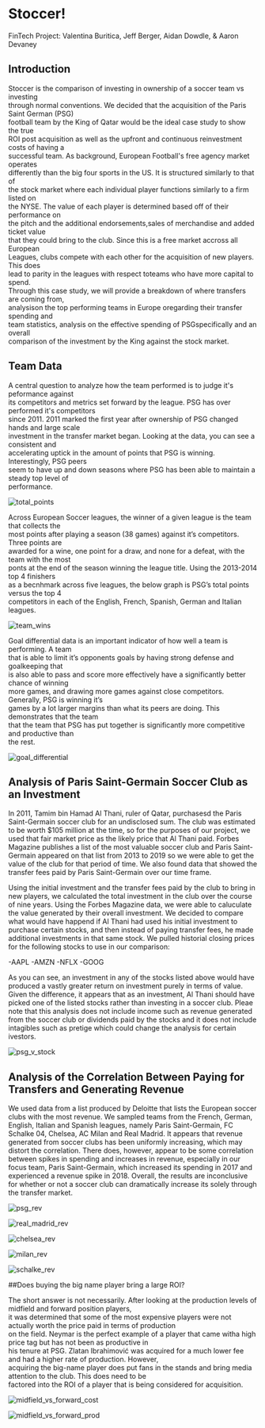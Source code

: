 # Stoccer!
FinTech Project: Valentina Buritica, Jeff Berger, Aidan Dowdle, &amp; Aaron Devaney<br>

## Introduction 

Stoccer is the comparison of investing in ownership of a soccer team vs investing<br>
through normal conventions. We decided that the acquisition of the Paris Saint German (PSG)<br>
football team by the King of Qatar would be the ideal case study to show the true<br>
ROI post acquisition as well as the upfront and continuous reinvestment costs of having a<br>
successful team. As background, European Football's free agency market operates<br>
differently than the big four sports in the US. It is structured similarly to that of<br>
the stock market where each individual player functions similarly to a firm listed on<br>
the NYSE. The value of each player is determined based off of their performance on<br>
the pitch and the additional endorsements,sales of merchandise and added ticket value<br>
that they could bring to the club. Since this is a free market accross all European<br>
Leagues, clubs compete with each other for the acquisition of new players. This does<br>
lead to parity in the leagues with respect toteams who have more capital to spend.<br>
Through this case study, we will provide a breakdown of where transfers are coming from,<br>
analysison the top performing teams in Europe oregarding their transfer spending and<br>
team statistics, analysis on the effective spending of PSGspecifically and an overall<br>
comparison of the investment by the King against the stock market.






##  Team Data 
A central question to analyze how the team performed is to judge it's peformance against<br>
its competitors and metrics set forward by the league.  PSG has over performed it's competitors<br> 
since 2011. 2011 marked the first year after ownership of PSG changed hands and large scale<br> 
investment in the transfer market began.  Looking at the data, you can see a consistent and<br> 
accelerating uptick in the amount of points that PSG is winning.  Interestingly, PSG peers<br> 
seem to have up and down seasons where PSG has been able to maintain a steady top level of<br> 
performance.<br>

![total_points](https://github.com/dowdlea86/project_one_submission/blob/main/png_file/total_points.png)

Across European Soccer leagues, the winner of a given league is the team that collects the<br>
most points after playing a season (38 games) against it’s competitors. Three points are<br> 
awarded for a wine, one point for a draw, and none for a defeat, with the team with the most<br>
ponts at the end of the season winning the league title. Using the 2013-2014 top 4 finishers<br>
as a becnhmark across five leagues, the below graph is PSG’s total points versus the top 4<br> 
competitors in each of the English, French, Spanish, German and Italian leagues.<br>

![team_wins](https://github.com/dowdlea86/project_one_submission/blob/main/png_file/team_wins.png)


Goal differential data is an important indicator of how well a team is performing. A team<br> 
that is able to limit it’s opponents goals by having strong defense and goalkeeping that<br> 
is also able to pass and score more effectively have a significantly better chance of winning<br>
more games, and drawing more games against close competitors. Generally, PSG is winning it’s<br>
games by a lot larger margins than what its peers are doing. This demonstrates that the team<br> 
that the team that PSG has put together is significantly more competitive and productive than<br> 
the rest.<br>

![goal_differential](https://github.com/dowdlea86/project_one_submission/blob/main/png_file/goal_differential.png)

## Analysis of Paris Saint-Germain Soccer Club as an Investment
In 2011, Tamim bin Hamad Al Thani, ruler of Qatar, purchasesd the Paris Saint-Germain soccer club for an undisclosed sum. The club was estimated to be worth $105 million at the time, so for the purposes of our project, we used that fair market price as the likely price that Al Thani paid.  Forbes Magazine publishes a list of the most valuable soccer club and Paris Saint-Germain appeared on that list from 2013 to 2019 so we were able to get the value of the club for that period of time. We also found data that showed the transfer fees paid by Paris Saint-Germain over our time frame.

Using the initial investment and the transfer fees paid by the club to bring in new players, we calculated the total investment in the club over the course of nine years. Using the Forbes Magazine data, we were able to caluculate the value generated by their overall investment. We decided to compare what would have happend if Al Thani had used his initial investment to purchase certain stocks, and then instead of paying transfer fees, he made additional investments in that same stock. We pulled historial closing prices for the following stocks to use in our comparison:

 -AAPL
 -AMZN
 -NFLX
 -GOOG

 As you can see, an investment in any of the stocks listed above would have produced a vastly greater return on investment purely in terms of value. Given the difference, it appears that as an investment, Al Thani should have picked one of the listed stocks rather than investing in a soccer club. Pleae note that this analysis does not include income such as revenue generated from the soccer club or dividends paid by the stocks and it does not include intagibles such as pretige which could change the analysis for certain ivestors. 

 ![psg_v_stock](https://github.com/dowdlea86/project_one_submission/blob/main/png_file/psg_v_stock.png)

## Analysis of the Correlation Between Paying for Transfers and Generating Revenue
We used data from a list produced by Deloitte that lists the European soccer clubs with the most revenue. We sampled teams from the French, German, English, Italian and Spanish leagues, namely Paris Saint-Germain, FC Schalke 04, Chelsea, AC Milan and Real Madrid. It appears that revenue generated from soccer clubs has been uniformly increasing, which may distort the correlation. There does, however, appear to be some correlation between spikes in spending and increases in revenue, especially in our focus team, Paris Saint-Germain, which increased its spending in 2017 and experienced a revenue spike in 2018. Overall, the results are inconclusive for whether or not a soccer club can dramatically increase its solely through the transfer market.

![psg_rev](https://github.com/dowdlea86/project_one_submission/blob/main/png_file/psg_rev.png)

![real_madrid_rev](https://github.com/dowdlea86/project_one_submission/blob/main/png_file/real_madrid_rev.png)

![chelsea_rev](https://github.com/dowdlea86/project_one_submission/blob/main/png_file/chelsea_rev.png)

![milan_rev](https://github.com/dowdlea86/project_one_submission/blob/main/png_file/milan_rev.png)

![schalke_rev](https://github.com/dowdlea86/project_one_submission/blob/main/png_file/schalke_rev.png)


##Does buying the big name player bring a large ROI?

The short answer is not necessarily. After looking at the production levels of midfield and forward position players,<br>
it was determined that some of the most expensive players were not actually worth the price paid in terms of production<br>
on the field. Neymar is the perfect example of a player that came witha high price tag but has not been as productive in<br>
his tenure at PSG. Zlatan Ibrahimović was acquired for a much lower fee and had a higher rate of production. However,<br>
acquiring the big-name player does put fans in the stands and bring media attention to the club. This does need to be<br>
factored into the ROI of a player that is being considered for acquisition. 

![midfield_vs_forward_cost](https://github.com/dowdlea86/project_one_submission/blob/main/png_file/midfield_vs_forward_cost.png)

![midfield_vs_forward_prod](https://github.com/dowdlea86/project_one_submission/blob/main/png_file/midfield_vs_forward_prod.png)




